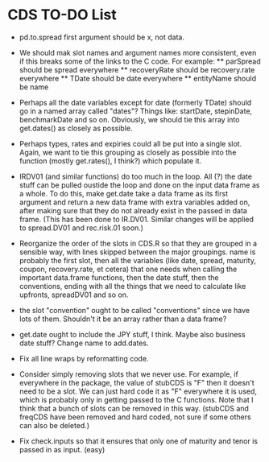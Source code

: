 CDS TO-DO List
========================================================
* pd.to.spread first argument should be x, not data.
* We should mak slot names and argument names more consistent, even if this breaks some of the links to the C code. For example:
** parSpread should be spread everywhere
** recoveryRate should be recovery.rate everywhere
** TDate should be date everywhere
** entityName should be name

* Perhaps all the date variables except for date (formerly TDate) should go in a named array called "dates"? Things like: startDate, stepinDate, benchmarkDate and so on. Obviously, we should tie this array into get.dates() as closely as possible.

* Perhaps types, rates and expiries could all be put into a single slot. Again, we want to tie this grouping as closely as possible into the function (mostly get.rates(), I think?) which populate it.

* IRDV01 (and similar functions) do too much in the loop. All (?) the date stuff can be pulled oustide the loop and done on the input data frame as a whole. To do this, make get.date take a data frame as its first argument and return a new data frame with extra variables added on, after making sure that they do not already exist in the passed in data frame. (This has been done to IR.DV01. Similar changes will be applied to spread.DV01 and rec.risk.01 soon.)

* Reorganize the order of the slots in CDS.R so that they are grouped in a sensible way, with lines skipped between the major groupings. name is probably the first slot, then all the variables (like date, spread, maturity, coupon, recovery.rate, et cetera) that one needs when calling the important data.frame functions, then the date stuff, then the conventions, ending with all the things that we need to calculate like upfronts, spreadDV01 and so on.

* the slot "convention" ought to be called "conventions" since we have lots of them. Shouldn't it be an array rather than a data frame?

* get.date ought to include the JPY stuff, I think. Maybe also business date stuff? Change name to add.dates.

* Fix all line wraps by reformatting code.

* Consider simply removing slots that we never use. For example, if everywhere in the package, the value of stubCDS is "F" then it doesn't need to be a slot. We can just hard code it as "F" everywhere it is used, which is probably only in getting passed to the C functions. Note that I think that a bunch of slots can be removed in this way. (stubCDS and freqCDS have been removed and hard coded, not sure if some others can also be deleted.)

* Fix check.inputs so that it ensures that only one of maturity and tenor is passed in as input. (easy)

